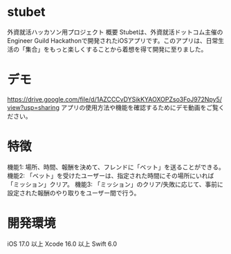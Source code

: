 # stubet
外資就活ハッカソン用プロジェクト
概要
Stubetは、外資就活ドットコム主催のEngineer Guild Hackathonで開発されたiOSアプリです。このアプリは、日常生活の「集合」をもっと楽しくすることから着想を得て開発に至りました。

# デモ
https://drive.google.com/file/d/1AZCCCvDYSikKYAOXOPZso3FoJ972Npy5/view?usp=sharing
アプリの使用方法や機能を確認するためにデモ動画をご覧ください。

# 特徴
機能1: 場所、時間、報酬を決めて、フレンドに「ベット」を送ることができる。
機能2: 「ベット」を受けたユーザーは、指定された時間にその場所にいれば「ミッション」クリア。
機能3: 「ミッション」のクリア/失敗に応じて、事前に設定された報酬のやり取りをユーザー間で行う。

# 開発環境
iOS 17.0 以上
Xcode 16.0 以上
Swift 6.0
